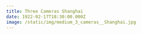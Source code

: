 ```yaml
---
title: Three Cameras Shanghai
date: 1922-02-17T18:30:00.000Z
image: /static/img/medium_3_cameras__Shanghai.jpg
---
```

